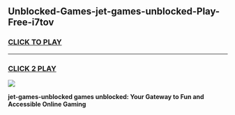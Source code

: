 
## Unblocked-Games-jet-games-unblocked-Play-Free-i7tov
<h3>
<a href="https://premium76.site?title=jet-games-unblocked&ref=10A">CLICK TO PLAY</a></h3>
<hr>

<h3>
<a href="https://premium76.site?title=jet-games-unblocked&ref=10A">CLICK 2 PLAY</a>
  
</h3>

<a href="https://premium76.site?title=jet-games-unblocked&ref=10A"><img src="https://clearcache.store/games.png"></a>


**jet-games-unblocked games unblocked: Your Gateway to Fun and Accessible Online Gaming**
